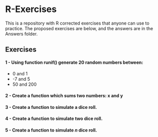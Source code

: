 # R-Exercises
This is a repository with R corrected exercises that anyone can use to practice.
The proposed exercises are below, and the answers are in the Answers folder.

## Exercises

#### 1 - Using function runif() generate 20 random numbers between:

- 0 and 1
- -7 and 5
- 50 and 200


#### 2 - Create a function which sums two numbers: x and y

#### 3 - Create a function to simulate a dice roll.

#### 4 - Create a function to simulate two dice roll.

#### 5 - Create a function to simulate ***n*** dice roll.



